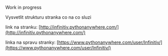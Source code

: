 Work in progress

Vysvetlit strukturu stranka co na co sluzi

link na stranku: [http://infinitiv.pythonanywhere.com/](http://infinitiv.pythonanywhere.com/)

linka na spravu stranky: [https://www.pythonanywhere.com/user/Infinitiv/](https://www.pythonanywhere.com/user/Infinitiv/)